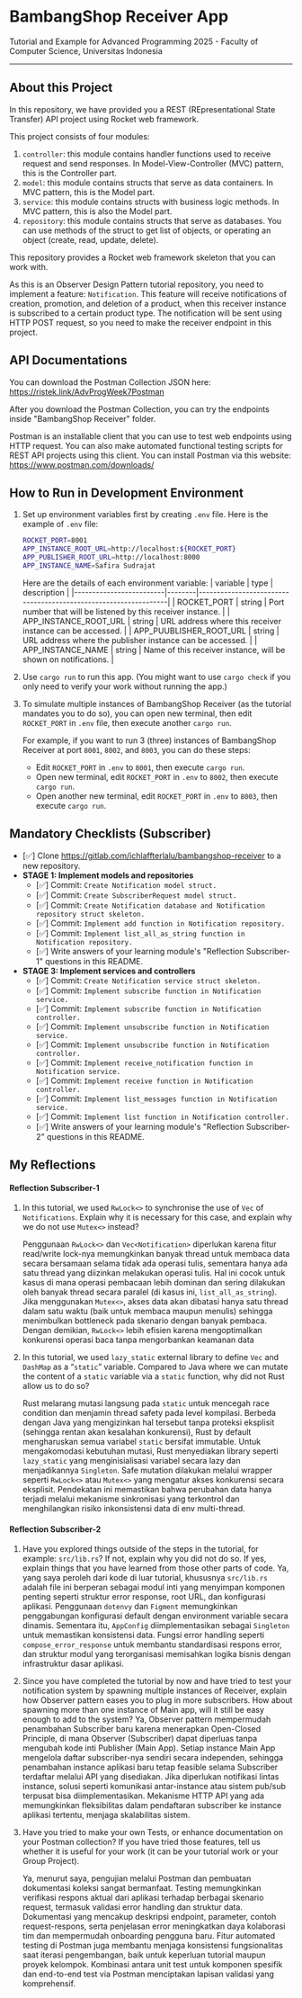# BambangShop Receiver App
Tutorial and Example for Advanced Programming 2025 - Faculty of Computer Science, Universitas Indonesia

---

## About this Project
In this repository, we have provided you a REST (REpresentational State Transfer) API project using Rocket web framework.

This project consists of four modules:
1.  `controller`: this module contains handler functions used to receive request and send responses.
    In Model-View-Controller (MVC) pattern, this is the Controller part.
2.  `model`: this module contains structs that serve as data containers.
    In MVC pattern, this is the Model part.
3.  `service`: this module contains structs with business logic methods.
    In MVC pattern, this is also the Model part.
4.  `repository`: this module contains structs that serve as databases.
    You can use methods of the struct to get list of objects, or operating an object (create, read, update, delete).

This repository provides a Rocket web framework skeleton that you can work with.

As this is an Observer Design Pattern tutorial repository, you need to implement a feature: `Notification`.
This feature will receive notifications of creation, promotion, and deletion of a product, when this receiver instance is subscribed to a certain product type.
The notification will be sent using HTTP POST request, so you need to make the receiver endpoint in this project.

## API Documentations

You can download the Postman Collection JSON here: https://ristek.link/AdvProgWeek7Postman

After you download the Postman Collection, you can try the endpoints inside "BambangShop Receiver" folder.

Postman is an installable client that you can use to test web endpoints using HTTP request.
You can also make automated functional testing scripts for REST API projects using this client.
You can install Postman via this website: https://www.postman.com/downloads/

## How to Run in Development Environment
1.  Set up environment variables first by creating `.env` file.
    Here is the example of `.env` file:
    ```bash
    ROCKET_PORT=8001
    APP_INSTANCE_ROOT_URL=http://localhost:${ROCKET_PORT}
    APP_PUBLISHER_ROOT_URL=http://localhost:8000
    APP_INSTANCE_NAME=Safira Sudrajat
    ```
    Here are the details of each environment variable:
    | variable                | type   | description                                                     |
    |-------------------------|--------|-----------------------------------------------------------------|
    | ROCKET_PORT             | string | Port number that will be listened by this receiver instance.    |
    | APP_INSTANCE_ROOT_URL   | string | URL address where this receiver instance can be accessed.       |
    | APP_PUUBLISHER_ROOT_URL | string | URL address where the publisher instance can be accessed.       |
    | APP_INSTANCE_NAME       | string | Name of this receiver instance, will be shown on notifications. |
2.  Use `cargo run` to run this app.
    (You might want to use `cargo check` if you only need to verify your work without running the app.)
3.  To simulate multiple instances of BambangShop Receiver (as the tutorial mandates you to do so),
    you can open new terminal, then edit `ROCKET_PORT` in `.env` file, then execute another `cargo run`.

    For example, if you want to run 3 (three) instances of BambangShop Receiver at port `8001`, `8002`, and `8003`, you can do these steps:
    -   Edit `ROCKET_PORT` in `.env` to `8001`, then execute `cargo run`.
    -   Open new terminal, edit `ROCKET_PORT` in `.env` to `8002`, then execute `cargo run`.
    -   Open another new terminal, edit `ROCKET_PORT` in `.env` to `8003`, then execute `cargo run`.

## Mandatory Checklists (Subscriber)
-   [✅] Clone https://gitlab.com/ichlaffterlalu/bambangshop-receiver to a new repository.
-   **STAGE 1: Implement models and repositories**
    -   [✅] Commit: `Create Notification model struct.`
    -   [✅] Commit: `Create SubscriberRequest model struct.`
    -   [✅] Commit: `Create Notification database and Notification repository struct skeleton.`
    -   [✅] Commit: `Implement add function in Notification repository.`
    -   [✅] Commit: `Implement list_all_as_string function in Notification repository.`
    -   [✅] Write answers of your learning module's "Reflection Subscriber-1" questions in this README.
-   **STAGE 3: Implement services and controllers**
    -   [✅] Commit: `Create Notification service struct skeleton.`
    -   [✅] Commit: `Implement subscribe function in Notification service.`
    -   [✅] Commit: `Implement subscribe function in Notification controller.`
    -   [✅] Commit: `Implement unsubscribe function in Notification service.`
    -   [✅] Commit: `Implement unsubscribe function in Notification controller.`
    -   [✅] Commit: `Implement receive_notification function in Notification service.`
    -   [✅] Commit: `Implement receive function in Notification controller.`
    -   [✅] Commit: `Implement list_messages function in Notification service.`
    -   [✅] Commit: `Implement list function in Notification controller.`
    -   [✅] Write answers of your learning module's "Reflection Subscriber-2" questions in this README.

## My Reflections
#### Reflection Subscriber-1
1. In this tutorial, we used `RwLock<>` to synchronise the use of `Vec` of `Notifications`. Explain why it is necessary for this case, and explain why we do not use `Mutex<>` instead?

    Penggunaan `RwLock<>` dan `Vec<Notification>` diperlukan karena fitur read/write lock-nya memungkinkan banyak thread untuk membaca data secara bersamaan selama tidak ada operasi tulis, sementara hanya ada satu thread yang diizinkan melakukan operasi tulis. Hal ini cocok untuk kasus di mana operasi pembacaan lebih dominan dan sering dilakukan oleh banyak thread secara paralel (di kasus ini, `list_all_as_string`). Jika menggunakan `Mutex<>`, akses data akan dibatasi hanya satu thread dalam satu waktu (baik untuk membaca maupun menulis) sehingga menimbulkan bottleneck pada skenario dengan banyak pembaca. Dengan demikian, `RwLock<>` lebih efisien karena mengoptimalkan konkurensi operasi baca tanpa mengorbankan keamanan data

2. In this tutorial, we used `lazy_static` external library to define `Vec` and `DashMap` as a “`static`” variable. Compared to Java where we can mutate the content of a `static` variable via a `static` function, why did not Rust allow us to do so?

    Rust melarang mutasi langsung pada `static` untuk mencegah race condition dan menjamin thread safety pada level kompilasi. Berbeda dengan Java yang mengizinkan hal tersebut tanpa proteksi eksplisit (sehingga rentan akan kesalahan konkurensi), Rust by default mengharuskan semua variabel `static` bersifat immutable. Untuk mengakomodasi kebutuhan mutasi, Rust menyediakan library seperti `lazy_static` yang menginisialisasi variabel secara lazy dan menjadikannya `Singleton`. Safe mutation dilakukan melalui wrapper seperti `RwLock<>` atau `Mutex<>` yang mengatur akses konkurensi secara eksplisit. Pendekatan ini memastikan bahwa perubahan data hanya terjadi melalui mekanisme sinkronisasi yang terkontrol dan menghilangkan risiko inkonsistensi data di env multi-thread.

#### Reflection Subscriber-2
1. Have you explored things outside of the steps in the tutorial, for example: `src/lib.rs`? If not, explain why you did not do so. If yes, explain things that you have learned from those other parts of code.
    Ya, yang saya peroleh dari kode di luar tutorial, khususnya `src/lib.rs` adalah file ini berperan sebagai modul inti yang menyimpan komponen penting seperti struktur error response, root URL, dan konfigurasi aplikasi. Penggunaan `dotenvy` dan `Figment` memungkinkan penggabungan konfigurasi default dengan environment variable secara dinamis. Sementara itu, `AppConfig` diimplementasikan sebagai `Singleton` untuk memastikan konsistensi data. Fungsi error handling seperti `compose_error_response` untuk membantu standardisasi respons error, dan struktur modul yang terorganisasi memisahkan logika bisnis dengan infrastruktur dasar aplikasi.

2. Since you have completed the tutorial by now and have tried to test your notification system by spawning multiple instances of Receiver, explain how Observer pattern eases you to plug in more subscribers. How about spawning more than one instance of Main app, will it still be easy enough to add to the system?
    Ya, Observer pattern mempermudah penambahan Subscriber baru karena menerapkan Open-Closed Principle, di mana Observer (Subscriber) dapat diperluas tanpa mengubah kode inti Publisher (Main App). Setiap instance Main App mengelola daftar subscriber-nya sendiri secara independen, sehingga penambahan instance aplikasi baru tetap feasible selama Subscriber terdaftar melalui API yang disediakan. Jika diperlukan notifikasi lintas instance, solusi seperti komunikasi antar-instance atau sistem pub/sub terpusat bisa diimplementasikan. Mekanisme HTTP API yang ada memungkinkan fleksibilitas dalam pendaftaran subscriber ke instance aplikasi tertentu, menjaga skalabilitas sistem.

3. Have you tried to make your own Tests, or enhance documentation on your Postman collection? If you have tried those features, tell us whether it is useful for your work (it can be your tutorial work or your Group Project).

    Ya, menurut saya, pengujian melalui Postman dan pembuatan dokumentasi koleksi sangat bermanfaat. Testing memungkinkan verifikasi respons aktual dari aplikasi terhadap berbagai skenario request, termasuk validasi error handling dan struktur data. Dokumentasi yang mencakup deskripsi endpoint, parameter, contoh request-respons, serta penjelasan error meningkatkan daya kolaborasi tim dan mempermudah onboarding pengguna baru. Fitur automated testing di Postman juga membantu menjaga konsistensi fungsionalitas saat iterasi pengembangan, baik untuk keperluan tutorial maupun proyek kelompok. Kombinasi antara unit test untuk komponen spesifik dan end-to-end test via Postman menciptakan lapisan validasi yang komprehensif.